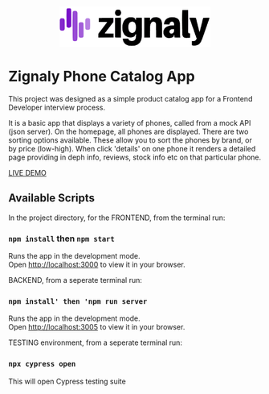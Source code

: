 <br />
<div align="center">
    <img  src="./public/assets/readme.png" alt="Logo" width="300" height="80">
  </a>
  </div>

# Zignaly Phone Catalog App

This project was designed as a simple product catalog app for a Frontend Developer interview process.

It is a basic app that displays a variety of phones, called from a mock API (json server). On the homepage, all phones are displayed. There are two sorting options available. These allow you to sort the phones by brand, or by price (low-high). When click 'details' on one phone it renders a detailed page providing in deph info, reviews, stock info etc on that particular phone. 

<a href="https://zignaly-phone-catalog.herokuapp.com/">LIVE DEMO</a>

## Available Scripts

In the project directory, for the FRONTEND, from the terminal run:

### `npm install` then `npm start`

Runs the app in the development mode.\
Open [http://localhost:3000](http://localhost:3000) to view it in your browser.

BACKEND, from a seperate terminal run:

### `npm install' then 'npm run server`

Runs the app in the development mode.\
Open [http://localhost:3005](http://localhost:3005) to view it in your browser.

TESTING environment, from a seperate terminal run:

### `npx cypress open`

This will open Cypress testing suite
